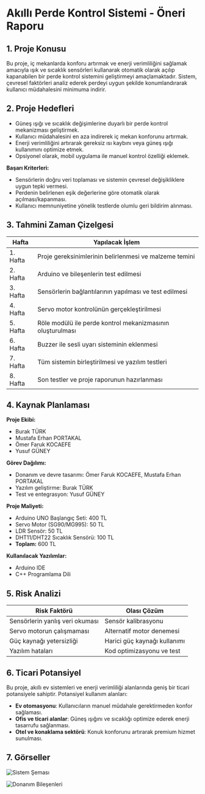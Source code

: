 # Akıllı Perde Kontrol Sistemi - Öneri Raporu

## 1. Proje Konusu
Bu proje, iç mekanlarda konforu artırmak ve enerji verimliliğini sağlamak amacıyla ışık ve sıcaklık sensörleri kullanarak otomatik olarak açılıp kapanabilen bir perde kontrol sistemini geliştirmeyi amaçlamaktadır. Sistem, çevresel faktörleri analiz ederek perdeyi uygun şekilde konumlandırarak kullanıcı müdahalesini minimuma indirir.

## 2. Proje Hedefleri
- Güneş ışığı ve sıcaklık değişimlerine duyarlı bir perde kontrol mekanizması geliştirmek.
- Kullanıcı müdahalesini en aza indirerek iç mekan konforunu artırmak.
- Enerji verimliliğini artırarak gereksiz ısı kaybını veya güneş ışığı kullanımını optimize etmek.
- Opsiyonel olarak, mobil uygulama ile manuel kontrol özelliği eklemek.

**Başarı Kriterleri:**
- Sensörlerin doğru veri toplaması ve sistemin çevresel değişikliklere uygun tepki vermesi.
- Perdenin belirlenen eşik değerlerine göre otomatik olarak açılması/kapanması.
- Kullanıcı memnuniyetine yönelik testlerde olumlu geri bildirim alınması.

## 3. Tahmini Zaman Çizelgesi

| Hafta | Yapılacak İşlem |
|-------|----------------|
| 1. Hafta | Proje gereksinimlerinin belirlenmesi ve malzeme temini |
| 2. Hafta | Arduino ve bileşenlerin test edilmesi |
| 3. Hafta | Sensörlerin bağlantılarının yapılması ve test edilmesi |
| 4. Hafta | Servo motor kontrolünün gerçekleştirilmesi |
| 5. Hafta | Röle modülü ile perde kontrol mekanizmasının oluşturulması |
| 6. Hafta | Buzzer ile sesli uyarı sisteminin eklenmesi |
| 7. Hafta | Tüm sistemin birleştirilmesi ve yazılım testleri |
| 8. Hafta | Son testler ve proje raporunun hazırlanması |

## 4. Kaynak Planlaması
**Proje Ekibi:**
- Burak TÜRK
- Mustafa Erhan PORTAKAL
- Ömer Faruk KOCAEFE
- Yusuf GÜNEY

**Görev Dağılımı:**
- Donanım ve devre tasarımı: Ömer Faruk KOCAEFE, Mustafa Erhan PORTAKAL
- Yazılım geliştirme: Burak TÜRK
- Test ve entegrasyon: Yusuf GÜNEY

**Proje Maliyeti:**
- Arduino UNO Başlangıç Seti: 400 TL
- Servo Motor (SG90/MG995): 50 TL
- LDR Sensör: 50 TL
- DHT11/DHT22 Sıcaklık Sensörü: 100 TL
- **Toplam:** 600 TL

**Kullanılacak Yazılımlar:**
- Arduino IDE
- C++ Programlama Dili

## 5. Risk Analizi
| Risk Faktörü                           | Olası Çözüm              |
|----------------------------------------|--------------------------|
| Sensörlerin yanlış veri okuması        | Sensör kalibrasyonu      |
| Servo motorun çalışmaması              | Alternatif motor denemesi |
| Güç kaynağı yetersizliği               | Harici güç kaynağı kullanımı |
| Yazılım hataları                       | Kod optimizasyonu ve test |

## 6. Ticari Potansiyel
Bu proje, akıllı ev sistemleri ve enerji verimliliği alanlarında geniş bir ticari potansiyele sahiptir. Potansiyel kullanım alanları:
- **Ev otomasyonu**: Kullanıcıların manuel müdahale gerektirmeden konfor sağlaması.
- **Ofis ve ticari alanlar**: Güneş ışığını ve sıcaklığı optimize ederek enerji tasarrufu sağlanması.
- **Otel ve konaklama sektörü**: Konuk konforunu artırarak premium hizmet sunulması.

## 7. Görseller

![Sistem Şeması](Figure/sistem_semasi.png)

![Donanım Bileşenleri](Figure/donanim_bilesenleri.jpg)

